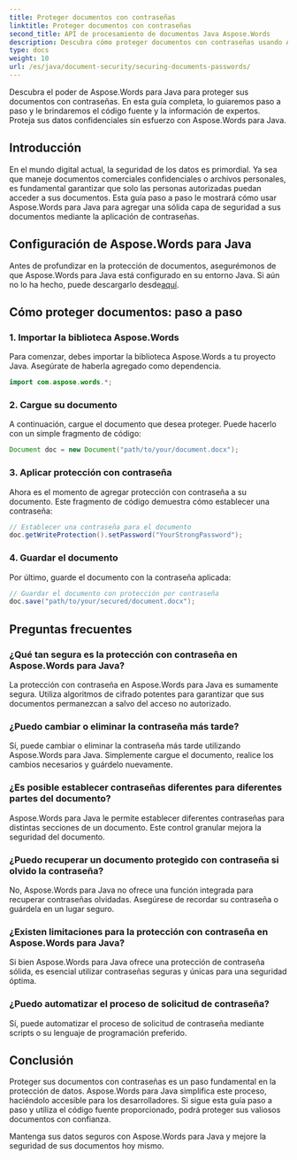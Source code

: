 ```yaml
---
title: Proteger documentos con contraseñas
linktitle: Proteger documentos con contraseñas
second_title: API de procesamiento de documentos Java Aspose.Words
description: Descubra cómo proteger documentos con contraseñas usando Aspose.Words para Java. Esta guía paso a paso incluye el código fuente y consejos de expertos. Mantenga sus datos protegidos.
type: docs
weight: 10
url: /es/java/document-security/securing-documents-passwords/
---
```


Descubra el poder de Aspose.Words para Java para proteger sus documentos con contraseñas. En esta guía completa, lo guiaremos paso a paso y le brindaremos el código fuente y la información de expertos. Proteja sus datos confidenciales sin esfuerzo con Aspose.Words para Java.


## Introducción

En el mundo digital actual, la seguridad de los datos es primordial. Ya sea que maneje documentos comerciales confidenciales o archivos personales, es fundamental garantizar que solo las personas autorizadas puedan acceder a sus documentos. Esta guía paso a paso le mostrará cómo usar Aspose.Words para Java para agregar una sólida capa de seguridad a sus documentos mediante la aplicación de contraseñas.

## Configuración de Aspose.Words para Java

Antes de profundizar en la protección de documentos, asegurémonos de que Aspose.Words para Java está configurado en su entorno Java. Si aún no lo ha hecho, puede descargarlo desde[aquí](https://releases.aspose.com/words/java/).

## Cómo proteger documentos: paso a paso

### 1. Importar la biblioteca Aspose.Words

Para comenzar, debes importar la biblioteca Aspose.Words a tu proyecto Java. Asegúrate de haberla agregado como dependencia.

```java
import com.aspose.words.*;
```

### 2. Cargue su documento

A continuación, cargue el documento que desea proteger. Puede hacerlo con un simple fragmento de código:

```java
Document doc = new Document("path/to/your/document.docx");
```

### 3. Aplicar protección con contraseña

Ahora es el momento de agregar protección con contraseña a su documento. Este fragmento de código demuestra cómo establecer una contraseña:

```java
// Establecer una contraseña para el documento
doc.getWriteProtection().setPassword("YourStrongPassword");
```

### 4. Guardar el documento

Por último, guarde el documento con la contraseña aplicada:

```java
// Guardar el documento con protección por contraseña
doc.save("path/to/your/secured/document.docx");
```

## Preguntas frecuentes

### ¿Qué tan segura es la protección con contraseña en Aspose.Words para Java?

La protección con contraseña en Aspose.Words para Java es sumamente segura. Utiliza algoritmos de cifrado potentes para garantizar que sus documentos permanezcan a salvo del acceso no autorizado.

### ¿Puedo cambiar o eliminar la contraseña más tarde?

Sí, puede cambiar o eliminar la contraseña más tarde utilizando Aspose.Words para Java. Simplemente cargue el documento, realice los cambios necesarios y guárdelo nuevamente.

### ¿Es posible establecer contraseñas diferentes para diferentes partes del documento?

Aspose.Words para Java le permite establecer diferentes contraseñas para distintas secciones de un documento. Este control granular mejora la seguridad del documento.

### ¿Puedo recuperar un documento protegido con contraseña si olvido la contraseña?

No, Aspose.Words para Java no ofrece una función integrada para recuperar contraseñas olvidadas. Asegúrese de recordar su contraseña o guárdela en un lugar seguro.

### ¿Existen limitaciones para la protección con contraseña en Aspose.Words para Java?

Si bien Aspose.Words para Java ofrece una protección de contraseña sólida, es esencial utilizar contraseñas seguras y únicas para una seguridad óptima.

### ¿Puedo automatizar el proceso de solicitud de contraseña?

Sí, puede automatizar el proceso de solicitud de contraseña mediante scripts o su lenguaje de programación preferido.

## Conclusión

Proteger sus documentos con contraseñas es un paso fundamental en la protección de datos. Aspose.Words para Java simplifica este proceso, haciéndolo accesible para los desarrolladores. Si sigue esta guía paso a paso y utiliza el código fuente proporcionado, podrá proteger sus valiosos documentos con confianza.

Mantenga sus datos seguros con Aspose.Words para Java y mejore la seguridad de sus documentos hoy mismo.